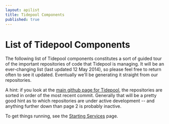 ```yaml
---
layout: apilist
title: Tidepool Components
published: true
---
```


# List of Tidepool Components

The following list of Tidepool components constitutes a sort of guided tour of the important repositories of code that Tidepool is managing. It will be an ever-changing list (last updated 12 May 2014), so please feel free to return often to see it updated. Eventually we'll be generating it straight from our repositories.

A hint: if you look at the [main github page for Tidepool](https://github.com/tidepool-org), the repositories are sorted in order of the most recent commit. Generally that will be a pretty good hint as to which repositories are under active development -- and anything further down than page 2 is probably inactive.

To get things running, see the [Starting Services](StartingUpServices.html) page.
